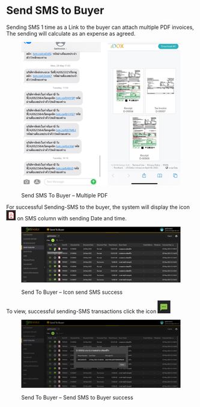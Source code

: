 # Send SMS to Buyer

Sending SMS 1 time as a Link to the buyer can attach multiple PDF invoices, The sending will calculate as an expense as agreed.

<figure><img src="../../.gitbook/assets/image (80).png" alt=""><figcaption><p>Send SMS To Buyer – Multiple PDF</p></figcaption></figure>

For successful Sending-SMS to the buyer, the system will display the icon  ![](<../../.gitbook/assets/image (95).png>) on  SMS column with sending Date and time.

<figure><img src="../../.gitbook/assets/image (163).png" alt=""><figcaption><p>Send To Buyer – Icon send SMS success</p></figcaption></figure>

To view, successful sending-SMS transactions click the icon  ![](<../../.gitbook/assets/image (134).png>)

<figure><img src="../../.gitbook/assets/image (153).png" alt=""><figcaption><p>Send To Buyer – Send SMS to Buyer success</p></figcaption></figure>
